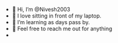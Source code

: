 - 👋 Hi, I’m @Nivesh2003
- 👀 I love sitting in front of my laptop.
- 🌱 I’m learning as days pass by.
- 💞️ Feel free to reach me out for anything 
-

<!---
Nivesh2003/Nivesh2003 is a ✨ special ✨ repository because its `README.md` (this file) appears on your GitHub profile.
You can click the Preview link to take a look at your changes.
--->

